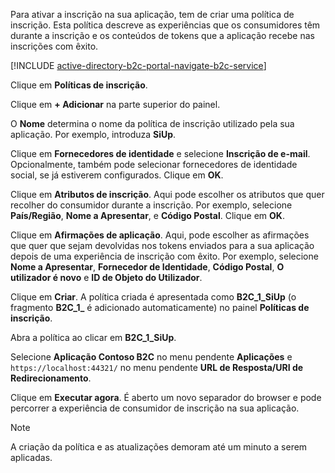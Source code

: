 Para ativar a inscrição na sua aplicação, tem de criar uma política de inscrição. Esta política descreve as experiências que os consumidores têm durante a inscrição e os conteúdos de tokens que a aplicação recebe nas inscrições com êxito.

[!INCLUDE [active-directory-b2c-portal-navigate-b2c-service](active-directory-b2c-portal-navigate-b2c-service.md)]

Clique em **Políticas de inscrição**.

Clique em **+ Adicionar** na parte superior do painel.

O **Nome** determina o nome da política de inscrição utilizado pela sua aplicação. Por exemplo, introduza **SiUp**.

Clique em **Fornecedores de identidade** e selecione **Inscrição de e-mail**. Opcionalmente, também pode selecionar fornecedores de identidade social, se já estiverem configurados. Clique em **OK**.

Clique em **Atributos de inscrição**. Aqui pode escolher os atributos que quer recolher do consumidor durante a inscrição. Por exemplo, selecione **País/Região**, **Nome a Apresentar**, e **Código Postal**. Clique em **OK**.

Clique em **Afirmações de aplicação**. Aqui, pode escolher as afirmações que quer que sejam devolvidas nos tokens enviados para a sua aplicação depois de uma experiência de inscrição com êxito. Por exemplo, selecione **Nome a Apresentar**, **Fornecedor de Identidade**, **Código Postal**, **O utilizador é novo** e **ID de Objeto do Utilizador**.

Clique em **Criar**. A política criada é apresentada como **B2C_1_SiUp** (o fragmento **B2C\_1\_**  é adicionado automaticamente) no painel **Políticas de inscrição**.

Abra a política ao clicar em **B2C_1_SiUp**.

Selecione **Aplicação Contoso B2C** no menu pendente **Aplicações** e `https://localhost:44321/` no menu pendente **URL de Resposta/URI de Redirecionamento**.

Clique em **Executar agora**. É aberto um novo separador do browser e pode percorrer a experiência de consumidor de inscrição na sua aplicação.

> [!NOTE]
> A criação da política e as atualizações demoram até um minuto a serem aplicadas.
>